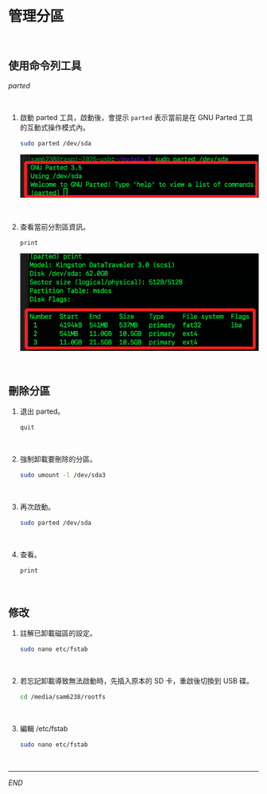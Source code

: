 # 管理分區

<br>

## 使用命令列工具

_parted_

<br>

1. 啟動 parted 工具，啟動後，會提示 `parted` 表示當前是在 GNU Parted 工具的互動式操作模式內。

    ```bash
    sudo parted /dev/sda
    ```

    ![](images/img_115.png)

<br>

2. 查看當前分割區資訊。

    ```bash
    print
    ```

    ![](images/img_175.png)

<br>

## 刪除分區

1. 退出 parted。

    ```bash
    quit
    ```

<br>

2. 強制卸載要刪除的分區。

    ```bash
    sudo umount -l /dev/sda3
    ```

<br>

3. 再次啟動。

    ```bash
    sudo parted /dev/sda
    ```

<br>

4. 查看。

    ```bash
    print
    ```

<br>

## 修改

1. 註解已卸載磁區的設定。

    ```bash
    sudo nano etc/fstab
    ```

<br>

2. 若忘記卸載導致無法啟動時，先插入原本的 SD 卡，重啟後切換到 USB 碟。

    ```bash
    cd /media/sam6238/rootfs
    ```

<br>

3. 編輯 /etc/fstab

    ```bash
    sudo nano etc/fstab
    ```

<br>

___

_END_
